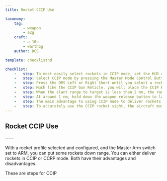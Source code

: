 ```yaml
---
title: Rocket CCIP Use 

taxonomy:
    tag:
        - weapon
        - a2g
    craft:
        - a-10c
        - warthog
    author: DCS

template: checklistnd

checklist:
    -   step: To most easily select rockets in CCIP mode, set the HUD as SOI and 
    -   step: Select CCIP mode by pressing the Master Mode Control Button until selected.  The current mode is displayed in the center of the HUD.  
    -   step: Press the DMS Left or Right Short until you select a rocket profile.  The profile name is both listed on the DSMS Status page and in the bottom left corner of the HUD.  
    -   step: Much like the CCIP Gun Reticle, you will place the CCIP Rocket Reticle over the target by maneuvering the aircraft. When greater than 2 nm slant range, the range to target will be displayed below the reticle as a numeric. On the left side of the HUD, the projected flight time of the rocket if fired now is displayed. 
    -   step: When the slant range to target is less than 2 nm, the range numeric under the CCIP reticle is removed and the analog range bar within the reticle starts to unwind. 
    -   step: At around 1 nm, hold down the weapon release button to launch rockets. 
    -   step: The main advantage to using CCIP mode to deliver rockets is that it is more accurate than CCRP mode.  The disadvantage is that it generally requires you to get closer to the target and keep your nose on it. 
    -   step: To accurately use the CCIP rocket sight, the aircraft must know the elevation of the aim point. This is most often done by selecting DTS elevation. This is done by first pressing the DATA rocker on the UFC and then the SEL rocker until DTS is displayed on the third line of the HUD data block. If DTS is not selected, the elevation will be based on the steerpoint. If based on steerpoint and the steerpoint is at a higher elevation than where the CCIP sight is pointed, you will get a CCIP INVALID error. 
---
```


## Rocket CCIP Use 

===

With a rocket profile selected and configured, and the Master Arm switch set to ARM, you can put some rockets down range. You can either deliver rockets in CCIP or CCRP mode.  Both have their advantages and disadvantages. 

These are steps for CCIP

